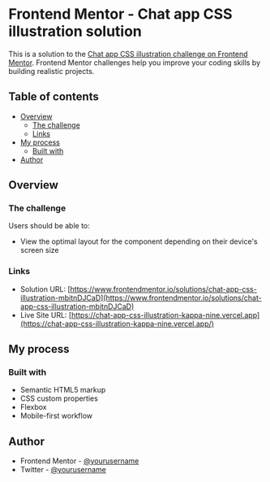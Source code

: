 # Frontend Mentor - Chat app CSS illustration solution

This is a solution to the [Chat app CSS illustration challenge on Frontend Mentor](https://www.frontendmentor.io/challenges/chat-app-css-illustration-O5auMkFqY). Frontend Mentor challenges help you improve your coding skills by building realistic projects. 

## Table of contents

- [Overview](#overview)
  - [The challenge](#the-challenge)
  - [Links](#links)
- [My process](#my-process)
  - [Built with](#built-with)
- [Author](#author)

## Overview

### The challenge

Users should be able to:

- View the optimal layout for the component depending on their device's screen size

### Links

- Solution URL: [https://www.frontendmentor.io/solutions/chat-app-css-illustration-mbitnDJCaD](https://www.frontendmentor.io/solutions/chat-app-css-illustration-mbitnDJCaD)
- Live Site URL: [https://chat-app-css-illustration-kappa-nine.vercel.app](https://chat-app-css-illustration-kappa-nine.vercel.app/)

## My process

### Built with

- Semantic HTML5 markup
- CSS custom properties
- Flexbox
- Mobile-first workflow

## Author

- Frontend Mentor - [@yourusername](https://www.frontendmentor.io/profile/senatrius)
- Twitter - [@yourusername](https://www.twitter.com/senatriusone)
